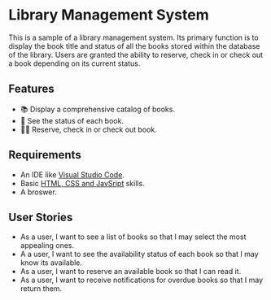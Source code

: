 # Library Management System

This is a sample of a library management system. Its primary function is to display the book title and status of all the books stored within the database of the library. Users are granted the ability to reserve, check in or check out a book depending on its current status.

## Features

- 📚 Display a comprehensive catalog of books.
- 👀 See the status of each book.
- 🚶‍♀️ Reserve, check in or check out book.

## Requirements

- An IDE like [Visual Studio Code](https://codde.visualstudio.com).
- Basic [HTML, CSS and JavSript](https://developer.mozilla.org/en-US/docs/Learn) skills.
- A broswer.

## User Stories

- As a user, I want to see a list of books so that I may select the most appealing ones.
- A a user, I want to see the availability status of each book so that I may know its available.
- As a user, I want to reserve an available book so that I can read it.
- As a user, I want to receive notifications for overdue books so that I may return them.
